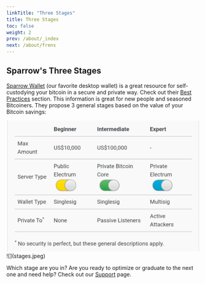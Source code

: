 ```yaml
---
linkTitle: "Three Stages"
title: Three Stages
toc: false
weight: 2
prev: /about/_index
next: /about/frens
---
```

## Sparrow's Three Stages

[Sparrow Wallet](https://sparrowwallet.com/) (our favorite desktop wallet) is a great resource for self-custodying your bitcoin in a secure and private way. Check out their [Best Practices](https://sparrowwallet.com/docs/best-practices.html) section. This information is great for new people and seasoned Bitcoiners.  They propose 3 general stages based on the value of your Bitcoin savings:

<center>
  <img src="https://raw.githubusercontent.com/inpharmaticist/beta/refs/heads/main/content/about/stages.jpeg" alt="Stages" width="500"/>
</center>
![](stages.jpeg)

Which stage are you in? Are you ready to optimize or graduate to the next one and need help? Check out our [Support](/support) page.
